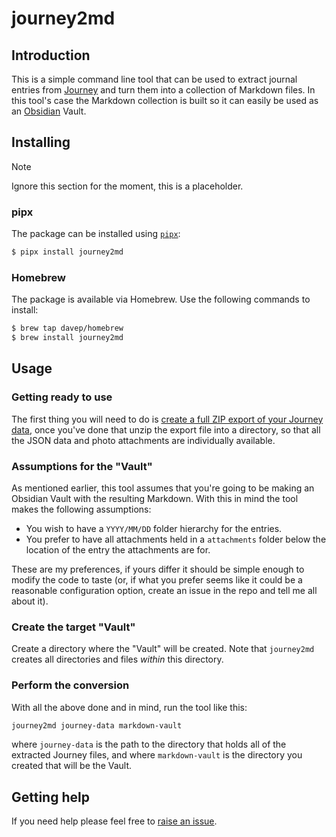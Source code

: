 # journey2md

## Introduction

This is a simple command line tool that can be used to extract journal
entries from [Journey](https://journey.cloud) and turn them into a
collection of Markdown files. In this tool's case the Markdown collection is
built so it can easily be used as an [Obsidian](https://obsidian.md) Vault.

## Installing

> [!NOTE]
> Ignore this section for the moment, this is a placeholder.

### pipx

The package can be installed using [`pipx`](https://pypa.github.io/pipx/):

```sh
$ pipx install journey2md
```

### Homebrew

The package is available via Homebrew. Use the following commands to install:

```sh
$ brew tap davep/homebrew
$ brew install journey2md
```

## Usage

### Getting ready to use

The first thing you will need to do is [create a full ZIP export of your
Journey
data](https://help.journey.cloud/en/article/archive-journal-entries-to-zip-format-v6dsvi/),
once you've done that unzip the export file into a directory, so that all
the JSON data and photo attachments are individually available.

### Assumptions for the "Vault"

As mentioned earlier, this tool assumes that you're going to be making an
Obsidian Vault with the resulting Markdown. With this in mind the tool makes
the following assumptions:

- You wish to have a `YYYY/MM/DD` folder hierarchy for the entries.
- You prefer to have all attachments held in a `attachments` folder below
  the location of the entry the attachments are for.

These are my preferences, if yours differ it should be simple enough to
modify the code to taste (or, if what you prefer seems like it could be a
reasonable configuration option, create an issue in the repo and tell me all
about it).

### Create the target "Vault"

Create a directory where the "Vault" will be created. Note that `journey2md`
creates all directories and files *within* this directory.

### Perform the conversion

With all the above done and in mind, run the tool like this:

```sh
journey2md journey-data markdown-vault
```

where `journey-data` is the path to the directory that holds all of the
extracted Journey files, and where `markdown-vault` is the directory you
created that will be the Vault.

## Getting help

If you need help please feel free to [raise an
issue](https://github.com/davep/journey2md/issues).

[//]: # (README.md ends here)
